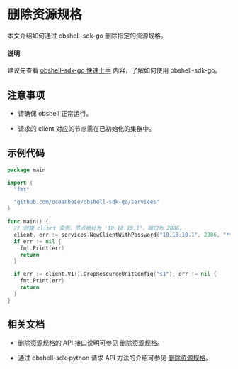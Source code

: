 # 删除资源规格

本文介绍如何通过 obshell-sdk-go 删除指定的资源规格。

<main id="notice" type='explain'>
  <h4>说明</h4>
  <p>建议先查看 <a href='../100.quickstart-of-go.md'>obshell-sdk-go 快速上手</a> 内容，了解如何使用 obshell-sdk-go。</p>
</main>

## 注意事项

* 请确保 obshell 正常运行。

* 请求的 client 对应的节点需在已初始化的集群中。

## 示例代码

```go
package main

import (
  "fmt"

  "github.com/oceanbase/obshell-sdk-go/services"
)

func main() {
  // 创建 client 实例，节点地址为 '10.10.10.1'，端口为 2886。
  client, err := services.NewClientWithPassword("10.10.10.1", 2886, "********")
  if err != nil {
    fmt.Print(err)
    return
  }

  if err := client.V1().DropResourceUnitConfig("s1"); err != nil {
    fmt.Print(err)
    return
  }
}
```

## 相关文档

* 删除资源规格的 API 接口说明可参见 [删除资源规格](../../../400.obshell-api-reference/300.unit-management/400.delete-unit.md)。

* 通过 obshell-sdk-python 请求 API 方法的介绍可参见 [删除资源规格](../../100.python/300.unit-management/400.delete-unit-of-python.md)。
